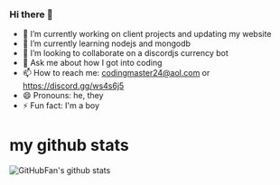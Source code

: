 ### Hi there 👋



- 🔭 I’m currently working on client projects and updating my website
- 🌱 I’m currently learning nodejs and mongodb
- 👯 I’m looking to collaborate on a discordjs currency bot
- 💬 Ask me about how I got into coding
- 📫 How to reach me: codingmaster24@aol.com or https://discord.gg/ws4s6j5
- 😄 Pronouns: he, they
- ⚡ Fun fact: I'm a boy

# my github stats

![GitHubFan's github stats](https://github-readme-stats.vercel.app/api?username=githubfan&show_icons=true)

